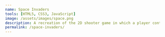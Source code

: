 ```yaml
---
name: Space Invaders
tools: [HTML5, CSS3, JavaScript]
image: /assets/images/space.png
description: A recreation of the 2D shooter game in which a player controls a spaceship by moving it horizontally across the bottom of the screen and by firing at descending aliens.
permalink: /space-invaders/
---
```

